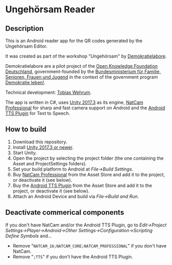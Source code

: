 # Ungehörsam Reader

## Description

This is an Android reader app for the QR codes generated by the Ungehörsam Editor.

It was created as part of the workshop "Ungehörsam" by [Demokratielabore](https://demokratielabore.de).

Demokratielabore are a pilot project of the [Open Knowledge Foundation Deutschland](https://okfn.de), government-founded by the [Bundesministerium für Familie, Senioren, Frauen und Jugend](http://www.bmfsfj.de) in the context of the government program [Demokratie leben!](http://www.demokratie-leben.de).

Technical development: [Tobias Wehrum](http://dragonlab.de).

The app is written in C#, uses [Unity 2017.3](https://store.unity.com/download) as its engine, [NatCam Professional](https://assetstore.unity.com/packages/tools/integration/natcam-professional-webcam-api-52154) for sharp and fast camera support on Android and the [Android TTS Plugin](https://www.assetstore.unity3d.com/en/#!/content/21772) for Text to Speech.

## How to build

1. Download this repository.
2. Install [Unity 2017.3 or newer](https://store.unity.com/download).
3. Start Unity.
3. Open the project by selecting the project folder (the one containing the Asset and ProjectSettings folders).
4. Set your build platform to Android at *File->Build Settings*.
5. Buy [NatCam Professional](https://assetstore.unity.com/packages/tools/integration/natcam-professional-webcam-api-52154) from the Asset Store and add it to the project, or deactivate it (see below).
6. Buy the [Android TTS Plugin](https://www.assetstore.unity3d.com/en/#!/content/21772) from the Asset Store and add it to the project, or deactivate it (see below).
7. Attach an Android Device and build via *File->Build and Run*.

## Deactivate commerical components

If you don't have NatCam and/or the Android TTS Plugin, go to *Edit->Project Settings->Player->Android->Other Settings->Configuration->Scripting Define Symbols* and...
* Remove "`NATCAM_16;NATCAM_CORE;NATCAM_PROFESSIONAL`" if you don't have NatCam.
* Remove "`;TTS`" if you don't have the Android TTS Plugin.
